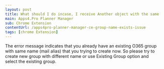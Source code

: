 ```yaml
---
layout: post
title: What should I do incase, I receive Another object with the same value for property mailNickname already exists error during import?
main: Apps4.Pro Planner Manager
sub: Chrome Extension
contentUrl: /apps4pro-planner-manager-ce-group-name-exists-issue
tags: [chrome Extension]
---
```

The error message indicates that you already have an existing O365 group with same name (mail alias) that you trying to create now. So please try to create new group with different name or use Existing Group option and select the existing group. 

 